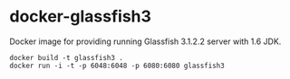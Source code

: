 docker-glassfish3
=================

Docker image for providing running Glassfish 3.1.2.2 server with 1.6 JDK.

    docker build -t glassfish3 .
    docker run -i -t -p 6048:6048 -p 6080:6080 glassfish3
